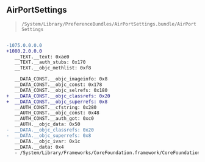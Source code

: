 ## AirPortSettings

> `/System/Library/PreferenceBundles/AirPortSettings.bundle/AirPortSettings`

```diff

-1075.0.0.0.0
+1080.2.0.0.0
   __TEXT.__text: 0xae0
   __TEXT.__auth_stubs: 0x170
   __TEXT.__objc_methlist: 0xf8

   __DATA_CONST.__objc_imageinfo: 0x8
   __DATA_CONST.__objc_const: 0x178
   __DATA_CONST.__objc_selrefs: 0x180
+  __DATA_CONST.__objc_classrefs: 0x20
+  __DATA_CONST.__objc_superrefs: 0x8
   __AUTH_CONST.__cfstring: 0x280
   __AUTH_CONST.__objc_const: 0x48
   __AUTH_CONST.__auth_got: 0xc0
   __AUTH.__objc_data: 0x50
-  __DATA.__objc_classrefs: 0x20
-  __DATA.__objc_superrefs: 0x8
   __DATA.__objc_ivar: 0x1c
   __DATA.__data: 0x4
   - /System/Library/Frameworks/CoreFoundation.framework/CoreFoundation

```
